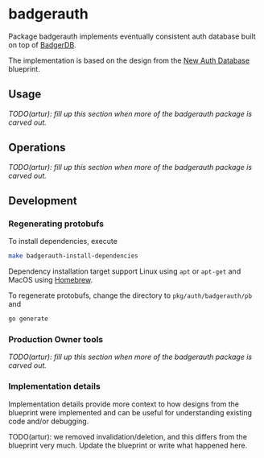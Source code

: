 badgerauth
==========

Package badgerauth implements eventually consistent auth database built on top of [BadgerDB](https://dgraph.io/docs/badger/).

The implementation is based on the design from the [New Auth Database](https://github.com/storj/gateway-mt/blob/3ef75f412a50118d9d910e1b372e126e6ffb7503/docs/blueprints/new-auth-database.md) blueprint.

## Usage

_TODO(artur): fill up this section when more of the badgerauth package is carved out._

## Operations

_TODO(artur): fill up this section when more of the badgerauth package is carved out._

## Development

### Regenerating protobufs

To install dependencies, execute

```sh
make badgerauth-install-dependencies
```

Dependency installation target support Linux using `apt` or `apt-get` and MacOS using [Homebrew](https://brew.sh/).

To regenerate protobufs, change the directory to `pkg/auth/badgerauth/pb` and

```sh
go generate
```

### Production Owner tools

_TODO(artur): fill up this section when more of the badgerauth package is carved out._

### Implementation details

Implementation details provide more context to how designs from the blueprint were implemented and can be useful for understanding existing code and/or debugging.

TODO(artur): we removed invalidation/deletion, and this differs from the blueprint very much. Update the blueprint or write what happened here.
